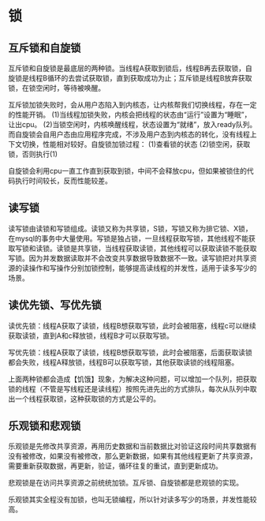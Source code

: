 # 锁

## 互斥锁和自旋锁

互斥锁和自旋锁是最底层的两种锁。当线程A获取到锁后，线程B再去获取锁，自旋锁是线程B循环的去尝试获取锁，直到获取成功为止；互斥锁是线程B放弃获取锁，在锁空闲时，等待被唤醒。

互斥锁加锁失败时，会从用户态陷入到内核态，让内核帮我们切换线程，存在一定的性能开销。
  (1)当线程加锁失败，内核会把线程的状态由“运行”设置为“睡眠”，让出cpu。
  (2)当锁空闲时，内核唤醒线程，状态设置为“就绪”，放入ready队列。
而自旋锁会自用户态由应用程序完成，不涉及用户态到内核态的转化，没有线程上下文切换，性能相对较好。自旋锁加锁过程：
  (1)查看锁的状态
  (2)锁空闲，获取锁，否则执行(1)

自旋锁会利用cpu一直工作直到获取到锁，中间不会释放cpu，但如果被锁住的代码执行时间较长，反而性能较差。

## 读写锁

读写锁由读锁和写锁组成。读锁又称为共享锁，S锁，写锁又称为排它锁、X锁，在mysql的事务中大量使用。写锁是独占锁，一旦线程获取写锁，其他线程不能获取写锁和读锁。读锁是共享锁，当线程获取读锁，其他线程可以获取读锁不能获取写锁。因为并发数据读取并不会改变共享数据导致数据不一致。读写锁把对共享资源的读操作和写操作分别加锁控制，能够提高读线程的并发性，适用于读多写少的场景。

## 读优先锁、写优先锁

读优先锁：线程A获取了读锁，线程B想获取写锁，此时会被阻塞，线程c可以继续获取读锁，直到A和c释放锁，线程B才可以获取写锁。

写优先锁：线程A获取了读锁，线程B想获取写锁，此时会被阻塞，后面获取读锁都会失败，线程A释放锁，线程B可以获取写锁，其他获取读锁的线程阻塞。

上面两种锁都会造成【饥饿】现象，为解决这种问题，可以增加一个队列，把获取锁的线程（不管是写线程还是读线程）按照先进先出的方式排队，每次从队列中取出一个线程获取锁，这种获取锁的方式是公平的。

## 乐观锁和悲观锁

乐观锁是先修改共享资源，再用历史数据和当前数据比对验证这段时间共享数据有没有被修改，如果没有被修改，那么更新数据，如果有其他线程更新了共享资源，需要重新获取数据，再更新，验证，循环往复的重试，直到更新成功。

悲观锁是在访问共享资源之前统统加锁。互斥锁、自旋锁都是悲观锁的实现。

乐观锁其实全程没有加锁，也叫无锁编程，所以针对读多写少的场景，并发性能较高。


